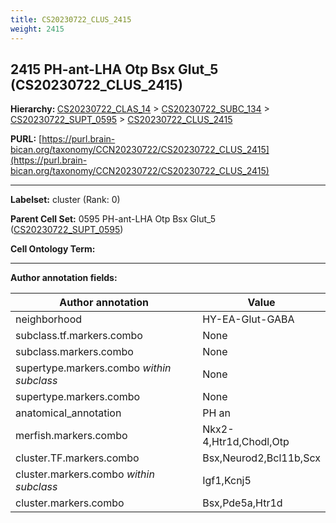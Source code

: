 ```yaml
---
title: CS20230722_CLUS_2415
weight: 2415
---
```

## 2415 PH-ant-LHA Otp Bsx Glut_5 (CS20230722_CLUS_2415)
<b>Hierarchy: </b>
[CS20230722_CLAS_14](../CS20230722_CLAS_14) >
[CS20230722_SUBC_134](../CS20230722_SUBC_134) >
[CS20230722_SUPT_0595](../CS20230722_SUPT_0595) >
[CS20230722_CLUS_2415](../CS20230722_CLUS_2415)

**PURL:** [https://purl.brain-bican.org/taxonomy/CCN20230722/CS20230722_CLUS_2415](https://purl.brain-bican.org/taxonomy/CCN20230722/CS20230722_CLUS_2415)

---


**Labelset:** cluster (Rank: 0)

**Parent Cell Set:** 0595 PH-ant-LHA Otp Bsx Glut_5 ([CS20230722_SUPT_0595](../CS20230722_SUPT_0595))



**Cell Ontology Term:** 

[MARKER GENES.]: #


---

[TRANSFERRED ANNOTATIONS.]: #


[AUTHOR ANNOTATION FIELDS.]: #


**Author annotation fields:**

| Author annotation | Value |
|-------------------|-------|
|neighborhood|HY-EA-Glut-GABA|
|subclass.tf.markers.combo|None|
|subclass.markers.combo|None|
|supertype.markers.combo _within subclass_|None|
|supertype.markers.combo|None|
|anatomical_annotation|PH an|
|merfish.markers.combo|Nkx2-4,Htr1d,Chodl,Otp|
|cluster.TF.markers.combo|Bsx,Neurod2,Bcl11b,Scx|
|cluster.markers.combo _within subclass_|Igf1,Kcnj5|
|cluster.markers.combo|Bsx,Pde5a,Htr1d|
